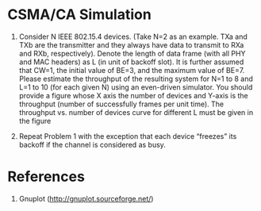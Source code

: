 # CSMA/CA Simulation

1. Consider N IEEE 802.15.4 devices. 
(Take N=2 as an example. TXa and TXb are the transmitter and they always have data to transmit to RXa and RXb, respectively).
Denote the length of data frame (with all PHY and MAC headers) as L (in unit of backoff slot). 
It is further assumed that CW=1, the initial value of BE=3, and the maximum value of BE=7. 
Please estimate the throughput of the resulting system for N=1 to 8 and L=1 to 10 (for each given N) using an even-driven simulator.
You should provide a figure whose X axis the number of devices and Y-axis is the throughput (number of successfully frames per unit time).
The throughput vs. number of devices curve for different L must be given in the figure


2.	Repeat Problem 1 with the exception that each device “freezes” its backoff if the channel is considered as busy.

# References 
1) Gnuplot (http://gnuplot.sourceforge.net/)
